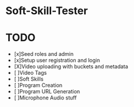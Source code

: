 # Soft-Skill-Tester

# TODO
* [x]Seed roles and admin
* [x]Setup user registration and login
* [X]Video uploading with buckets and metadata
* [ ]Video Tags
* [ ]Soft Skills
* [ ]Program Creation
* [ ]Program URL Generation
* [ ]Microphone Audio stuff
